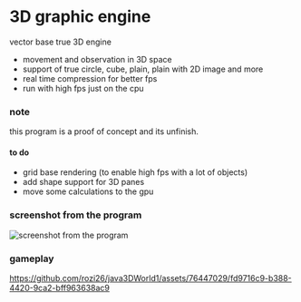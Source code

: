 # 3D graphic engine
vector base true 3D engine

* movement and observation in 3D space
* support of true circle, cube, plain, plain with 2D image and more
* real time compression for better fps
* run with high fps just on the cpu

### note
this program is a proof of concept and its unfinish.
#### to do
* grid base rendering (to enable high fps with a lot of objects)
* add shape support for 3D panes
* move some calculations to the gpu

### screenshot from the program
![screenshot from the program](https://github.com/rozi26/java3DWorld1/assets/76447029/46912e38-c81e-49e7-b56d-6891dbde2b9a)

### gameplay
https://github.com/rozi26/java3DWorld1/assets/76447029/fd9716c9-b388-4420-9ca2-bff963638ac9

